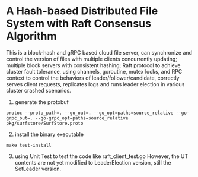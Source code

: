 # A Hash-based Distributed File System with Raft Consensus Algorithm

This is a block-hash and gRPC based cloud file server, can synchronize and control the version of files with multiple clients concurrently updating; multiple block servers with consistent hashing; Raft protocol to achieve cluster fault tolerance, using channels, goroutine, mutex locks, and RPC context to control the behaviors of leader/follower/candidate, correctly serves client requests, replicates logs and runs leader election in various cluster crashed scenarios. 

1. generate the protobuf
```console
protoc --proto_path=. --go_out=. --go_opt=paths=source_relative --go-grpc_out=. --go-grpc_opt=paths=source_relative pkg/surfstore/SurfStore.proto
```

2. install the binary executable
```console
make test-install
```

3. using Unit Test to test the code like raft_client_test.go
However, the UT contents are not yet modified to LeaderElection version, still the SetLeader version.
